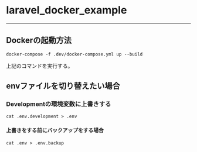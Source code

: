 # laravel_docker_example

---

## Dockerの起動方法

```
docker-compose -f .dev/docker-compose.yml up --build
```

上記のコマンドを実行する。

## envファイルを切り替えたい場合

### Developmentの環境変数に上書きする

```
cat .env.development > .env
```

#### 上書きをする前にバックアップをする場合

```
cat .env > .env.backup
```
